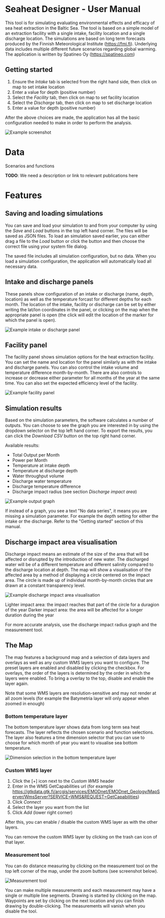 # Seaheat Designer - User Manual

This tool is for simulating evaluating environmental effects and efficacy of sea heat extraction in the Baltic Sea. The tool is based on a simple model of an extraction facility with a single intake, facility location and a single discharge location. The simulations are based on long term forecasts produced by the Finnish Meteorological Institute (https://fmi.fi). Underlying data includes multiple different future scenarios regarding global warming. The application is written by Spatineo Oy (https://spatineo.com)

## Getting started

1. Ensure the *Intake* tab is selected from the right hand side, then click on map to set intake location
2. Enter a value for depth (positive number)
3. Select the *Facility* tab, then click on map to set facility location
4. Select the *Discharge* tab, then click on map to set discharge location
5. Enter a value for depth (positive number)

After the above choices are made, the application has all the basic configuration needed to make in order to perform the analysis.

![Example screenshot](manual/example.png)

# Data

Scenarios and functions

**TODO**: We need a description or link to relevant publications here


# Features

## Saving and loading simulations

You can save and load your simulation to and from your computer by using the *Save* and *Load* buttons in the top left hand corner. The files will be saved as JSON files. To load an simulation saved earlier, you can either drag a file to the *Load* button or click the button and then choose the correct file using your system file dialog.

The saved file includes all simulation configuration, but no data. When you load a simulation configuration, the application will automatically load all necessary data.

## Intake and discharge panels

These panels show configuration of an intake or discharge (name, depth, location) as well as the temperature forcast for different depths for each month. The location of the intake, facility or discharge can be set by either writing the lat/lon coordinates in the panel, or clicking on the map when the appropriate panel is open (the click will edit the location of the marker for which the panel is open).

![Example intake or discharge panel](manual/intake-discharge.png)

## Facility panel

The facility panel shows simulation options for the heat extraction facility. You can set the name and location for the panel similarly as with the intake and discharge panels. You can also control the intake volume and temperature difference month-by-month. There are also controls to increase or decrease either parameter for all months of the year at the same time. You can also set the expected efficiency level of the facility.

![Example facility panel](manual/facility.png)

## Simulation results

Based on the simulation parameters, the software calculates a number of outputs. You can choose to see the graph you are interested in by using the dropdown selector on the top left hand corner. To export the results, you can click the *Download CSV* button on the top right hand corner.

Available results:

* Total Output per Month
* Power per Month
* Temperature at intake depth
* Temperature at discharge depth
* Water throughput volume
* Discharge water temperature
* Discharge temperature difference
* Discharge impact radius (see section *Discharge impact area*)

![Example output graph](manual/output-graph.png)

If instead of a graph, you see a text "No data series", it means you are missing a simulation parameter. For example the depth setting for either the intake or the discharge. Refer to the "Getting started" section of this manual.

## Discharge impact area visualisation

Discharge impact means an estimate of the size of the area that will be affected or disrupted by the introduction of new water. The discharged water will be of a different temperature and different salinity compared to the discharge location at depth. The map will show a visualisation of the affected area by a method of displaying a circle centered on the impact area. The circle is made up of individual month-by-month circles that are drawn at a constant transparency level.

![Example discharge impact area visualisation](manual/discharge-impact.png)

Lighter impact area: the impact reaches that part of the circle for a duragion of the year
Darker impact area: the area will be affected for a longer duration during the year

For more accurate analysis, use the discharge impact radius graph and the measurement tool.

## The Map

The map features a background map and a selection of data layers and overlays as well as any custom WMS layers you want to configure. The preset layers are enabled and disabled by clicking the checkbox. For overlays, the order of the layers is determined by the order in which the layers were enabled. To bring a overlay to the top, disable and enable the layer again. 

Note that some WMS layers are resolution-sensitive and may not render at all zoom levels (for example the Batymetria layer will only appear when zoomed in enough)



### Bottom temperature layer

The bottom temperature layer shows data from long term sea heat forecasts. The layer reflects the chosen scenario and function selections. The layer also features a time dimension selector that you can use to choose for which month of year you want to visualise sea bottom temperature.

![Dimension selection in the bottom temperature layer](manual/bottomtemp.png)

### Custom WMS layer

1. Click the [+] icon next to the *Custom WMS* header
2. Enter in the WMS GetCapabilities url (for example https://gtkdata.gtk.fi/arcgis/services/EMODnet/EMODnet_Geology/MapServer/WmsServer?SERVICE=WMS&REQUEST=GetCapabilities)
3. Click *Connect*
4. Select the layer you want from the list
5. Click *Add* (lower right corner)

After this, you can enable / disable the custom WMS layer as with the other layers.

You can remove the custom WMS layer by clicking on the trash can icon of that layer.

### Measurement tool

You can do distance measuring by clicking on the measurement tool on the top left corner of the map, under the zoom buttons (see screenshot below).

![Measurement tool](manual/measurement.png)

You can make multiple measurements and each measurement may have a single or multiple line segments. Drawing is started by clicking on the map. Waypoints are set by clicking on the next location and you can finish drawing by double-clicking. The measurements will vanish when you disable the tool.


